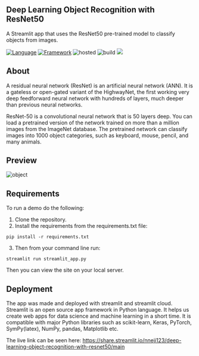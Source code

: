 ## Deep Learning Object Recognition with ResNet50
A Streamlit app that uses the ResNet50 pre-trained model to classify objects from images.

[![Language](https://img.shields.io/badge/language-python-blue.svg?style=flat)](https://www.python.org)
[![Framework](https://img.shields.io/badge/framework-Streamlit-brightred.svg?style=flat)](http://www.streamlit.com)
![hosted](https://img.shields.io/badge/Streamlit-Cloud-DC143C?style=flat&logo=streamlit&logoColor=white)
![build](https://img.shields.io/badge/build-passing-brightgreen.svg?style=flat)
![](https://img.shields.io/github/repo-size/Nneji123/Deep-Learning-Object-Recognition-with-ResNet50)

## About
A residual neural network (ResNet) is an artificial neural network (ANN). It is a gateless or open-gated variant of the HighwayNet, the first working very deep feedforward neural network with hundreds of layers, much deeper than previous neural networks.

ResNet-50 is a convolutional neural network that is 50 layers deep. You can load a pretrained version of the network trained on more than a million images from the ImageNet database. The pretrained network can classify images into 1000 object categories, such as keyboard, mouse, pencil, and many animals.

## Preview
![object](https://user-images.githubusercontent.com/101701760/171369253-39e0ec51-1613-4adb-8f39-5eb9e3da40da.gif)

## Requirements
To run a demo do the following:
1. Clone the repository.
2. Install the requirements from the requirements.txt file:
```
pip install -r requirements.txt
```
3. Then from your command line run:
```
streamlit run streamlit_app.py
```
Then you can view the site on your local server.

## Deployment
The app was made and deployed with streamlit and streamlit cloud. 
Streamlit is an open source app framework in Python language. It helps us create web apps for data science and machine learning in a short time. It is compatible with major Python libraries such as scikit-learn, Keras, PyTorch, SymPy(latex), NumPy, pandas, Matplotlib etc.

The live link can be seen here:
https://share.streamlit.io/nneji123/deep-learning-object-recognition-with-resnet50/main
